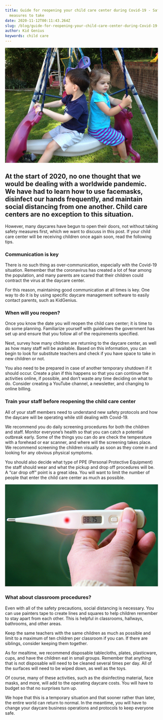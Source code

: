 ```yaml
---
title: Guide for reopening your child care center during Covid-19 - Safety
  measures to take
date: 2020-11-12T00:11:43.264Z
slug: /blog/guide-for-reopening-your-child-care-center-during-Covid-19-Safety-measures-to-take
author: Kid Genius
keywords: child care
---
```

![child care](child-care.jpg "child care")

## At the start of 2020, no one thought that we would be dealing with a worldwide pandemic. We have had to learn how to use facemasks, disinfect our hands frequently, and maintain social distancing from one another. Child care centers are no exception to this situation.

However, many daycares have begun to open their doors, not without taking safety measures first, which we want to discuss in this post. If your child care center will be receiving children once again soon, read the following tips.

### Communication is key

There is no such thing as over-communication, especially with the Covid-19 situation. Remember that the coronavirus has created a lot of fear among the population, and many parents are scared that their children could contract the virus at the daycare center.

For this reason, maintaining good communication at all times is key. One way to do it is by using specific daycare management software to easily contact parents, such as KidGenius.

### When will you reopen?

Once you know the date you will reopen the child care center; it is time to do some planning. Familiarize yourself with guidelines the government has set up and ensure that you follow all of the requirements specified.

Next, survey how many children are returning to the daycare center, as well as how many staff will be available. Based on this information, you can begin to look for substitute teachers and check if you have space to take in new children or not.

You also need to be prepared in case of another temporary shutdown if it should occur. Create a plan if this happens so that you can continue the activities online, if possible, and don’t waste any time deciding on what to do. Consider creating a YouTube channel, a newsletter, and changing to online billing.

### Train your staff before reopening the child care center

All of your staff members need to understand new safety protocols and how the daycare will be operating while still dealing with Covid-19.

We recommend you do daily screening procedures for both the children and staff. Monitor everyone’s health so that you can catch a potential outbreak early. Some of the things you can do are check the temperature with a forehead or ear scanner, and where will the screening takes place. We recommend screening the children visually as soon as they come in and looking for any obvious physical symptoms.

You should also decide what type of PPE (Personal Protective Equipment) the staff should wear and what the pickup and drop off procedures will be. A “car drop off” point is a great idea. You will want to limit the number of people that enter the child care center as much as possible.

![child care covid](child-care-covid.jpg "child care covid")

### What about classroom procedures?

Even with all of the safety precautions, social distancing is necessary. You can use painters tape to create lines and squares to help children remember to stay apart from each other. This is helpful in classrooms, hallways, bathrooms, and other areas.

Keep the same teachers with the same children as much as possible and limit to a maximum of ten children per classroom if you can. If there are siblings, consider keeping them together.

As for mealtime, we recommend disposable tablecloths, plates, plasticware, cups, and have the children eat in small groups. Remember that anything that is not disposable will need to be cleaned several times per day. All of the surfaces will need to be wiped down, as well as the toys.

Of course, many of these activities, such as the disinfecting material, face masks, and more, will add to the operating daycare costs. You will have to budget so that no surprises turn up.

We hope that this is a temporary situation and that sooner rather than later, the entire world can return to normal. In the meantime, you will have to change your daycare business operations and protocols to keep everyone safe.